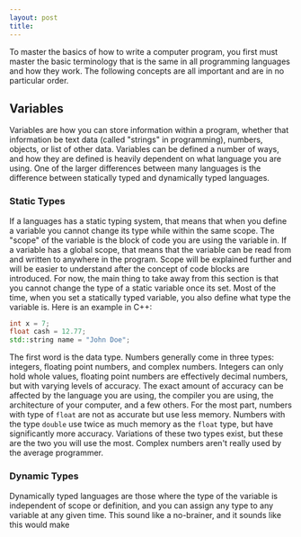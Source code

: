 ```yaml
---
layout: post
title: 
---
```


To master the basics of how to write a computer program, you first must master the basic terminology that is the same in all programming languages and how they work. The following concepts are all important and are in no particular order.

## Variables

Variables are how you can store information within a program, whether that information be text data (called "strings" in programming), numbers, objects, or list of other data. Variables can be defined a number of ways, and how they are defined is heavily dependent on what language you are using. One of the larger differences between many languages is the difference between statically typed and dynamically typed languages.

### Static Types

If a languages has a static typing system, that means that when you define a variable you cannot change its type while within the same scope. The "scope" of the variable is the block of code you are using the variable in. If a variable has a global scope, that means that the variable can be read from and written to anywhere in the program. Scope will be explained further and will be easier to understand after the concept of code blocks are introduced. For now, the main thing to take away from this section is that you cannot change the type of a static variable once its set. Most of the time, when you set a statically typed variable, you also define what type the variable is. Here is an example in C++:

```C++
int x = 7;
float cash = 12.77;
std::string name = "John Doe";
```

The first word is the data type. Numbers generally come in three types: integers, floating point numbers, and complex numbers. Integers can only hold whole values, floating point numbers are effectively decimal numbers, but with varying levels of accuracy. The exact amount of accuracy can be affected by the language you are using, the compiler you are using, the architecture of your computer, and a few others. For the most part, numbers with type of `float` are not as accurate but use less memory. Numbers with the type `double` use twice as much memory as the `float` type, but have significantly more accuracy. Variations of these two types exist, but these are the two you will use the most. Complex numbers aren't really used by the average programmer.

### Dynamic Types

Dynamically typed languages are those where the type of the variable is independent of scope or definition, and you can assign any type to any variable at any given time. This sound like a no-brainer, and it sounds like this would make 